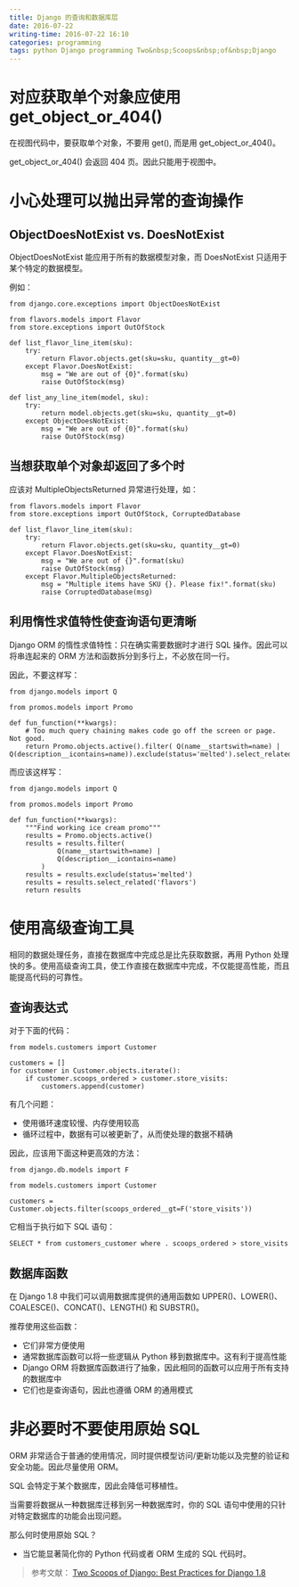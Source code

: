```yaml
---
title: Django 的查询和数据库层
date: 2016-07-22
writing-time: 2016-07-22 16:10
categories: programming
tags: python Django programming Two&nbsp;Scoops&nbsp;of&nbsp;Django
---
```


# 对应获取单个对象应使用 get_object_or_404()

在视图代码中，要获取单个对象，不要用 get(), 而是用 get_object_or_404()。

get_object_or_404() 会返回 404 页。因此只能用于视图中。

# 小心处理可以抛出异常的查询操作

## ObjectDoesNotExist vs. DoesNotExist

ObjectDoesNotExist 能应用于所有的数据模型对象，而 DoesNotExist 只适用于某个特定的数据模型。

例如：

```
from django.core.exceptions import ObjectDoesNotExist

from flavors.models import Flavor
from store.exceptions import OutOfStock

def list_flavor_line_item(sku):
    try:
        return Flavor.objects.get(sku=sku, quantity__gt=0)
    except Flavor.DoesNotExist:
        msg = "We are out of {0}".format(sku)
        raise OutOfStock(msg)

def list_any_line_item(model, sku):
    try:
        return model.objects.get(sku=sku, quantity__gt=0)
    except ObjectDoesNotExist:
        msg = "We are out of {0}".format(sku)
        raise OutOfStock(msg)
```

## 当想获取单个对象却返回了多个时

应该对 MultipleObjectsReturned 异常进行处理，如：

```
from flavors.models import Flavor
from store.exceptions import OutOfStock, CorruptedDatabase

def list_flavor_line_item(sku):
    try:
        return Flavor.objects.get(sku=sku, quantity__gt=0)
    except Flavor.DoesNotExist:
        msg = "We are out of {}".format(sku)
        raise OutOfStock(msg)
    except Flavor.MultipleObjectsReturned:
        msg = "Multiple items have SKU {}. Please fix!".format(sku)
        raise CorruptedDatabase(msg)
```

## 利用惰性求值特性使查询语句更清晰

Django ORM 的惰性求值特性：只在确实需要数据时才进行 SQL 操作。因此可以将串连起来的 ORM 方法和函数拆分到多行上，不必放在同一行。

因此，不要这样写：
```
from django.models import Q

from promos.models import Promo

def fun_function(**kwargs):
    # Too much query chaining makes code go off the screen or page. Not good.
    return Promo.objects.active().filter( Q(name__startswith=name) | Q(description__icontains=name)).exclude(status='melted').select_related('flavors')
```

而应该这样写：

```
from django.models import Q

from promos.models import Promo

def fun_function(**kwargs):
    """Find working ice cream promo"""
    results = Promo.objects.active()
    results = results.filter(
            Q(name__startswith=name) |
            Q(description__icontains=name)
        )
    results = results.exclude(status='melted')
    results = results.select_related('flavors')
    return results
```

# 使用高级查询工具

相同的数据处理任务，直接在数据库中完成总是比先获取数据，再用 Python 处理快的多。使用高级查询工具，使工作直接在数据库中完成，不仅能提高性能，而且能提高代码的可靠性。

## 查询表达式

对于下面的代码：

```
from models.customers import Customer

customers = []
for customer in Customer.objects.iterate():
    if customer.scoops_ordered > customer.store_visits:
        customers.append(customer)
```

有几个问题：

+ 使用循环速度较慢、内存使用较高
+ 循环过程中，数据有可以被更新了，从而使处理的数据不精确


因此，应该用下面这种更高效的方法：

```
from django.db.models import F

from models.customers import Customer

customers = Customer.objects.filter(scoops_ordered__gt=F('store_visits'))
```

它相当于执行如下 SQL 语句：

```
SELECT * from customers_customer where . scoops_ordered > store_visits
```

## 数据库函数

在 Django 1.8 中我们可以调用数据库提供的通用函数如 UPPER()、LOWER()、COALESCE()、CONCAT()、LENGTH() 和 SUBSTR()。

推荐使用这些函数：

+ 它们非常方便使用
+ 通常数据库函数可以将一些逻辑从 Python 移到数据库中。这有利于提高性能
+ Django ORM 将数据库函数进行了抽象，因此相同的函数可以应用于所有支持的数据库中
+ 它们也是查询语句，因此也遵循 ORM 的通用模式

# 非必要时不要使用原始 SQL

ORM 非常适合于普通的使用情况，同时提供模型访问/更新功能以及完整的验证和安全功能。因此尽量使用 ORM。

SQL 会特定于某个数据库，因此会降低可移植性。

当需要将数据从一种数据库迁移到另一种数据库时，你的 SQL 语句中使用的只针对特定数据库的功能会出现问题。

那么何时使用原始 SQL？

+ 当它能显著简化你的 Python 代码或者 ORM 生成的 SQL 代码时。







> 参考文献： [Two Scoops of Django: Best Practices for Django 1.8](https://www.amazon.com/Two-Scoops-Django-Best-Practices/dp/0981467342/)
